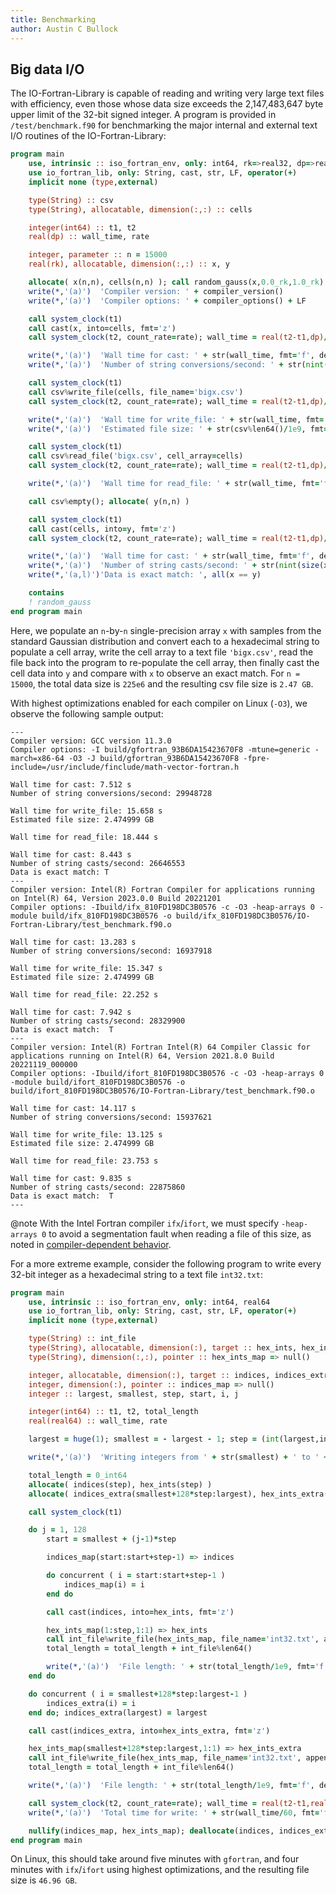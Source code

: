 ```yaml
---
title: Benchmarking
author: Austin C Bullock
---
```


## Big data I/O

The IO-Fortran-Library is capable of reading and writing very large text files with efficiency, even those whose data size exceeds the 2,147,483,647 byte upper limit of the 32-bit signed integer. A program is provided in `/test/benchmark.f90` for benchmarking the major internal and external text I/O routines of the IO-Fortran-Library:

```fortran
program main
    use, intrinsic :: iso_fortran_env, only: int64, rk=>real32, dp=>real64, compiler_version, compiler_options
    use io_fortran_lib, only: String, cast, str, LF, operator(+)
    implicit none (type,external)

    type(String) :: csv
    type(String), allocatable, dimension(:,:) :: cells

    integer(int64) :: t1, t2
    real(dp) :: wall_time, rate

    integer, parameter :: n = 15000
    real(rk), allocatable, dimension(:,:) :: x, y

    allocate( x(n,n), cells(n,n) ); call random_gauss(x,0.0_rk,1.0_rk)
    write(*,'(a)')  'Compiler version: ' + compiler_version()
    write(*,'(a)')  'Compiler options: ' + compiler_options() + LF

    call system_clock(t1)
    call cast(x, into=cells, fmt='z')
    call system_clock(t2, count_rate=rate); wall_time = real(t2-t1,dp)/rate

    write(*,'(a)')  'Wall time for cast: ' + str(wall_time, fmt='f', decimals=3) + ' s'
    write(*,'(a)')  'Number of string conversions/second: ' + str(nint(size(x)/wall_time)) + LF

    call system_clock(t1)
    call csv%write_file(cells, file_name='bigx.csv')
    call system_clock(t2, count_rate=rate); wall_time = real(t2-t1,dp)/rate

    write(*,'(a)')  'Wall time for write_file: ' + str(wall_time, fmt='f', decimals=3) + ' s'
    write(*,'(a)')  'Estimated file size: ' + str(csv%len64()/1e9, fmt='f', decimals=6) + ' GB' + LF

    call system_clock(t1)
    call csv%read_file('bigx.csv', cell_array=cells)
    call system_clock(t2, count_rate=rate); wall_time = real(t2-t1,dp)/rate

    write(*,'(a)')  'Wall time for read_file: ' + str(wall_time, fmt='f', decimals=3) + ' s' + LF

    call csv%empty(); allocate( y(n,n) )

    call system_clock(t1)
    call cast(cells, into=y, fmt='z')
    call system_clock(t2, count_rate=rate); wall_time = real(t2-t1,dp)/rate

    write(*,'(a)')  'Wall time for cast: ' + str(wall_time, fmt='f', decimals=3) + ' s'
    write(*,'(a)')  'Number of string casts/second: ' + str(nint(size(x)/wall_time))
    write(*,'(a,l)')'Data is exact match: ', all(x == y)

    contains
    ! random_gauss
end program main
```

Here, we populate an `n`-by-`n` single-precision array `x` with samples from the standard Gaussian distribution and convert each to a hexadecimal string to populate a cell array, write the cell array to a text file `'bigx.csv'`, read the file back into the program to re-populate the cell array, then finally cast the cell data into `y` and compare with `x` to observe an exact match. For `n = 15000`, the total data size is `225e6` and the resulting csv file size is `2.47 GB`.

With highest optimizations enabled for each compiler on Linux (`-O3`), we observe the following sample output:

```text
---
Compiler version: GCC version 11.3.0
Compiler options: -I build/gfortran_93B6DA15423670F8 -mtune=generic -march=x86-64 -O3 -J build/gfortran_93B6DA15423670F8 -fpre-include=/usr/include/finclude/math-vector-fortran.h

Wall time for cast: 7.512 s
Number of string conversions/second: 29948728

Wall time for write_file: 15.658 s
Estimated file size: 2.474999 GB

Wall time for read_file: 18.444 s

Wall time for cast: 8.443 s
Number of string casts/second: 26646553
Data is exact match: T
---
Compiler version: Intel(R) Fortran Compiler for applications running on Intel(R) 64, Version 2023.0.0 Build 20221201
Compiler options: -Ibuild/ifx_810FD198DC3B0576 -c -O3 -heap-arrays 0 -module build/ifx_810FD198DC3B0576 -o build/ifx_810FD198DC3B0576/IO-Fortran-Library/test_benchmark.f90.o

Wall time for cast: 13.283 s
Number of string conversions/second: 16937918

Wall time for write_file: 15.347 s
Estimated file size: 2.474999 GB

Wall time for read_file: 22.252 s

Wall time for cast: 7.942 s
Number of string casts/second: 28329900
Data is exact match:  T
---
Compiler version: Intel(R) Fortran Intel(R) 64 Compiler Classic for applications running on Intel(R) 64, Version 2021.8.0 Build 20221119_000000
Compiler options: -Ibuild/ifort_810FD198DC3B0576 -c -O3 -heap-arrays 0 -module build/ifort_810FD198DC3B0576 -o build/ifort_810FD198DC3B0576/IO-Fortran-Library/test_benchmark.f90.o

Wall time for cast: 14.117 s
Number of string conversions/second: 15937621

Wall time for write_file: 13.125 s
Estimated file size: 2.474999 GB

Wall time for read_file: 23.753 s

Wall time for cast: 9.835 s
Number of string casts/second: 22875860
Data is exact match:  T
---
```

@note With the Intel Fortran compiler `ifx`/`ifort`, we must specify `-heap-arrays 0` to avoid a segmentation fault when reading a file of this size, as noted in [compiler-dependent behavior](../UserInfo/compilers.html).

For a more extreme example, consider the following program to write every 32-bit integer as a hexadecimal string to a text file `int32.txt`:

```fortran
program main
    use, intrinsic :: iso_fortran_env, only: int64, real64
    use io_fortran_lib, only: String, cast, str, LF, operator(+)
    implicit none (type,external)

    type(String) :: int_file
    type(String), allocatable, dimension(:), target :: hex_ints, hex_ints_extra
    type(String), dimension(:,:), pointer :: hex_ints_map => null()

    integer, allocatable, dimension(:), target :: indices, indices_extra
    integer, dimension(:), pointer :: indices_map => null()
    integer :: largest, smallest, step, start, i, j

    integer(int64) :: t1, t2, total_length
    real(real64) :: wall_time, rate

    largest = huge(1); smallest = - largest - 1; step = (int(largest,int64) - int(smallest,int64))/128

    write(*,'(a)')  'Writing integers from ' + str(smallest) + ' to ' + str(largest) + ' in chunks of ' + str(step)

    total_length = 0_int64
    allocate( indices(step), hex_ints(step) )
    allocate( indices_extra(smallest+128*step:largest), hex_ints_extra(smallest+128*step:largest) )

    call system_clock(t1)

    do j = 1, 128
        start = smallest + (j-1)*step

        indices_map(start:start+step-1) => indices

        do concurrent ( i = start:start+step-1 )
            indices_map(i) = i
        end do

        call cast(indices, into=hex_ints, fmt='z')

        hex_ints_map(1:step,1:1) => hex_ints
        call int_file%write_file(hex_ints_map, file_name='int32.txt', append=.true.)
        total_length = total_length + int_file%len64()

        write(*,'(a)')  'File length: ' + str(total_length/1e9, fmt='f', decimals=3) + ' GB in cycle ' + str(j)
    end do

    do concurrent ( i = smallest+128*step:largest-1 )
        indices_extra(i) = i
    end do; indices_extra(largest) = largest

    call cast(indices_extra, into=hex_ints_extra, fmt='z')

    hex_ints_map(smallest+128*step:largest,1:1) => hex_ints_extra
    call int_file%write_file(hex_ints_map, file_name='int32.txt', append=.true.)
    total_length = total_length + int_file%len64()

    write(*,'(a)')  'File length: ' + str(total_length/1e9, fmt='f', decimals=3) + ' GB at end of file.'

    call system_clock(t2, count_rate=rate); wall_time = real(t2-t1,real64)/rate
    write(*,'(a)')  'Total time for write: ' + str(wall_time/60, fmt='f', decimals=3) + ' minutes'

    nullify(indices_map, hex_ints_map); deallocate(indices, indices_extra, hex_ints, hex_ints_extra)
end program main
```

On Linux, this should take around five minutes with `gfortran`, and four minutes with `ifx`/`ifort` using highest optimizations, and the resulting file size is `46.96 GB`.
